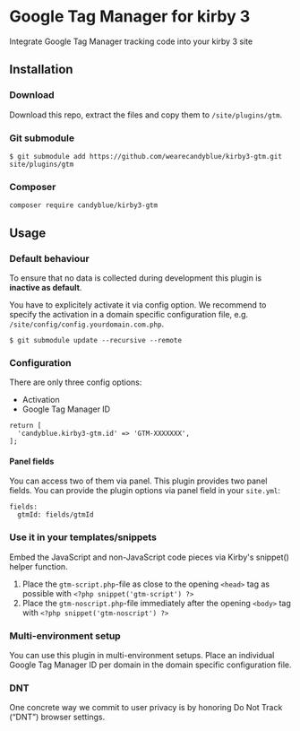 # Google Tag Manager for kirby 3
Integrate Google Tag Manager tracking code into your kirby 3 site

## Installation
### Download
Download this repo, extract the files and copy them to ```/site/plugins/gtm```.

### Git submodule
```$ git submodule add https://github.com/wearecandyblue/kirby3-gtm.git site/plugins/gtm ```

### Composer
```composer require candyblue/kirby3-gtm```

## Usage
### Default behaviour
To ensure that no data is collected during development this plugin is **inactive as default**.

You have to explicitely activate it via config option. We recommend to specify the activation in a domain specific configuration file, e.g. ```/site/config/config.yourdomain.com.php```.


``` $ git submodule update --recursive --remote ```

### Configuration
There are only three config options:
- Activation
- Google Tag Manager ID

```
return [
  'candyblue.kirby3-gtm.id' => 'GTM-XXXXXXX',
];
```

#### Panel fields
You can access two of them via panel.
This plugin provides two panel fields.
You can provide the plugin options via panel field in your ```site.yml```:

```
fields:
  gtmId: fields/gtmId
```

### Use it in your templates/snippets
Embed the JavaScript and non-JavaScript code pieces via Kirby's snippet() helper function.

1. Place the ```gtm-script.php```-file as close to the opening ```<head>``` tag as possible with ```<?php snippet('gtm-script') ?>```
2. Place the ```gtm-noscript.php```-file immediately after the opening ```<body>``` tag with ```<?php snippet('gtm-noscript') ?>```


### Multi-environment setup
You can use this plugin in multi-environment setups. Place an individual Google Tag Manager ID per domain in the domain specific configuration file.

### DNT
One concrete way we commit to user privacy is by honoring Do Not Track (“DNT”) browser settings.
